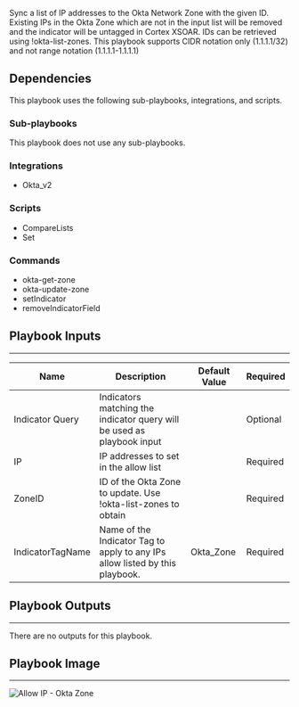 Sync a list of IP addresses to the Okta Network Zone with the given ID. 
Existing IPs in the Okta Zone which are not in the input list will be removed and the indicator will be untagged in Cortex XSOAR.
IDs can be retrieved  using !okta-list-zones. This playbook supports CIDR notation only (1.1.1.1/32) and not range notation (1.1.1.1-1.1.1.1)

## Dependencies
This playbook uses the following sub-playbooks, integrations, and scripts.

### Sub-playbooks
This playbook does not use any sub-playbooks.

### Integrations
* Okta_v2

### Scripts
* CompareLists
* Set

### Commands
* okta-get-zone
* okta-update-zone
* setIndicator
* removeIndicatorField

## Playbook Inputs
---

| **Name** | **Description** | **Default Value** | **Required** |
| --- | --- | --- | --- |
| Indicator Query | Indicators matching the indicator query will be used as playbook input |  | Optional |
| IP | IP addresses to set in the allow list |  | Required |
| ZoneID | ID of the Okta Zone to update. Use \!okta\-list\-zones to obtain |  | Required |
| IndicatorTagName | Name of the Indicator Tag to apply to any IPs allow listed by this playbook. | Okta_Zone | Required |

## Playbook Outputs
---
There are no outputs for this playbook.

## Playbook Image
---
![Allow IP - Okta Zone](../../doc_files/Allow_IP_-_Okta_Zone.png/n)
